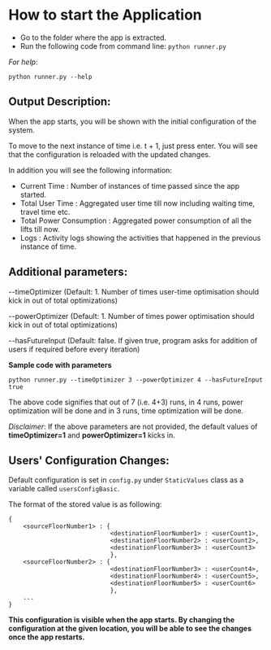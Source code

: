 How to start the Application
==

* Go to the folder where the app is extracted.
* Run the following code from command line:
    ```python runner.py```

_For help_:

```python runner.py --help```

Output Description:
--
When the app starts, you will be shown with the initial configuration of the system.

To move to the next instance of time i.e. t + 1, just press enter. You will see that the configuration is reloaded with the updated changes.

In addition you will see the following information:

* Current Time : Number of instances of time passed since the app started.
* Total User Time : Aggregated user time till now including waiting time, travel time etc.
* Total Power Consumption : Aggregated power consumption of all the lifts till now.
* Logs : Activity logs showing the activities that happened in the previous instance of time.

Additional parameters:
-- 
--timeOptimizer (Default: 1. Number of times user-time optimisation should kick in out of total optimizations)

--powerOptimizer (Default: 1. Number of times power optimisation should kick in out of total optimizations)

--hasFutureInput (Default: false. If given true, program asks for addition of users if required before every iteration)

**Sample code with parameters**

```python runner.py --timeOptimizer 3 --powerOptimizer 4 --hasFutureInput true```

The above code signifies that out of 7 (i.e. 4+3) runs, in 4 runs, power optimization will be done and in 3 runs, time optimization will be done.

_Disclaimer_: If the above parameters are not provided, the default values of **timeOptimizer=1** and **powerOptimizer=1** kicks in.

Users' Configuration Changes:
--
Default configuration is set in `config.py` under `StaticValues` class as a variable called `usersConfigBasic`.

The format of the stored value is as following:

```
{
    <sourceFloorNumber1> : {
                            <destinationFloorNumber1> : <userCount1>,
                            <destinationFloorNumber2> : <userCount2>,
                            <destinationFloorNumber3> : <userCount3>
                            },
    <sourceFloorNumber2> : {
                            <destinationFloorNumber3> : <userCount4>,
                            <destinationFloorNumber4> : <userCount5>,
                            <destinationFloorNumber5> : <userCount6>
                            },
    ...
}
```

**This configuration is visible when the app starts. By changing the configuration at the given location, you will be able to see the changes once the app restarts.**